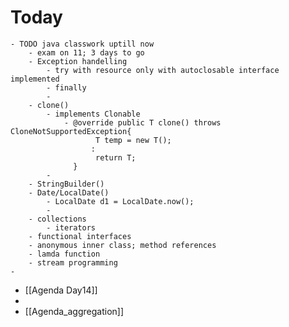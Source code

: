 # Today
	- TODO java classwork uptill now
		- exam on 11; 3 days to go
		- Exception handelling
			- try with resource only with autoclosable interface implemented
			- finally
			-
		- clone()
			- implements Clonable
				- @override public T clone() throws CloneNotSupportedException{
				       T temp = new T();
				      : 
				       return T;
				  }
			-
		- StringBuilder()
		- Date/LocalDate()
			- LocalDate d1 = LocalDate.now();
			-
		- collections
			- iterators
		- functional interfaces
		- anonymous inner class; method references
		- lamda function
		- stream programming
	-
- [[Agenda Day14]]
-
- [[Agenda_aggregation]]